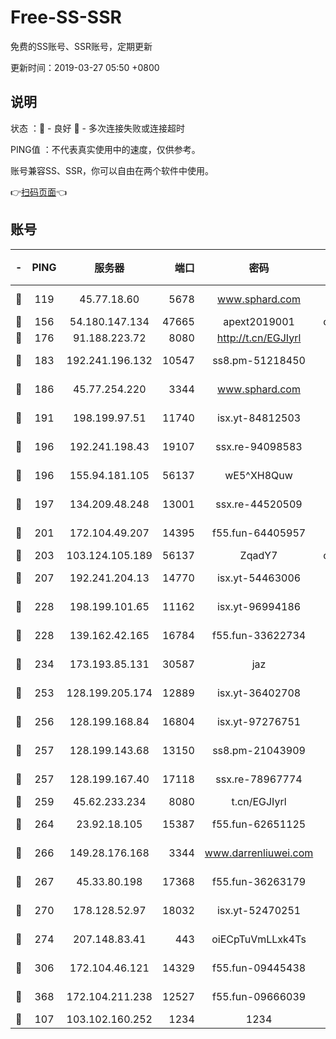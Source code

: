 # Free-SS-SSR

免费的SS账号、SSR账号，定期更新

更新时间：2019-03-27 05:50 +0800

## 说明

状态     ：🙂 - 良好 🙁 - 多次连接失败或连接超时

PING值   ：不代表真实使用中的速度，仅供参考。

账号兼容SS、SSR，你可以自由在两个软件中使用。

👉[扫码页面](https://liesauer.github.io/Free-SS-SSR/)👈

## 账号

|-|PING|服务器|端口|密码|加密方式|区域|
|:----:|:----:|:-----:|-----:|:----:|:----:|:----:|
|🙂|119|45.77.18.60|5678|www.sphard.com|aes-256-cfb|JP|
|🙂|156|54.180.147.134|47665|apext2019001|chacha20|KR|
|🙂|176|91.188.223.72|8080|http://t.cn/EGJIyrl|rc4-md5|RU|
|🙂|183|192.241.196.132|10547|ss8.pm-51218450|aes-256-cfb|US|
|🙂|186|45.77.254.220|3344|www.sphard.com|aes-256-cfb|SG|
|🙂|191|198.199.97.51|11740|isx.yt-84812503|aes-256-cfb|US|
|🙂|196|192.241.198.43|19107|ssx.re-94098583|aes-256-cfb|US|
|🙂|196|155.94.181.105|56137|wE5^XH8Quw|aes-256-cfb|US|
|🙂|197|134.209.48.248|13001|ssx.re-44520509|aes-256-cfb|US|
|🙂|201|172.104.49.207|14395|f55.fun-64405957|aes-256-cfb|SG|
|🙂|203|103.124.105.189|56137|ZqadY7|chacha20|US|
|🙂|207|192.241.204.13|14770|isx.yt-54463006|aes-256-cfb|US|
|🙂|228|198.199.101.65|11162|isx.yt-96994186|aes-256-cfb|US|
|🙂|228|139.162.42.165|16784|f55.fun-33622734|aes-256-cfb|SG|
|🙂|234|173.193.85.131|30587|jaz|aes-256-cfb|US|
|🙂|253|128.199.205.174|12889|isx.yt-36402708|aes-256-cfb|SG|
|🙂|256|128.199.168.84|16804|isx.yt-97276751|aes-256-cfb|SG|
|🙂|257|128.199.143.68|13150|ss8.pm-21043909|aes-256-cfb|SG|
|🙂|257|128.199.167.40|17118|ssx.re-78967774|aes-256-cfb|SG|
|🙂|259|45.62.233.234|8080|t.cn/EGJIyrl|rc4-md5|CA|
|🙂|264|23.92.18.105|15387|f55.fun-62651125|aes-256-cfb|US|
|🙂|266|149.28.176.168|3344|www.darrenliuwei.com|aes-256-cfb|AU|
|🙂|267|45.33.80.198|17368|f55.fun-36263179|aes-256-cfb|US|
|🙂|270|178.128.52.97|18032|isx.yt-52470251|aes-256-cfb|SG|
|🙂|274|207.148.83.41|443|oiECpTuVmLLxk4Ts|aes-256-cfb|AU|
|🙂|306|172.104.46.121|14329|f55.fun-09445438|aes-256-cfb|SG|
|🙂|368|172.104.211.238|12527|f55.fun-09666039|aes-256-cfb|US|
|🙂|107|103.102.160.252|1234|1234|rc4-md5|JP|
